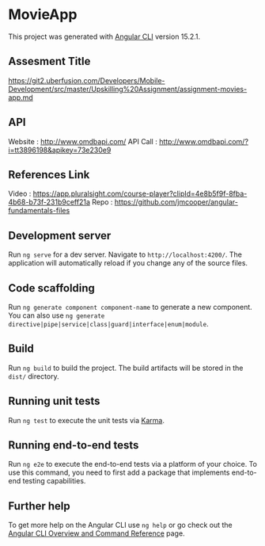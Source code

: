 # MovieApp

This project was generated with [Angular CLI](https://github.com/angular/angular-cli) version 15.2.1.

## Assesment Title
https://git2.uberfusion.com/Developers/Mobile-Development/src/master/Upskilling%20Assignment/assignment-movies-app.md

## API 
Website : http://www.omdbapi.com/
API Call : http://www.omdbapi.com/?i=tt3896198&apikey=73e230e9

## References Link
Video : https://app.pluralsight.com/course-player?clipId=4e8b5f9f-8fba-4b68-b73f-231b9ceff21a
Repo : https://github.com/jmcooper/angular-fundamentals-files

## Development server

Run `ng serve` for a dev server. Navigate to `http://localhost:4200/`. The application will automatically reload if you change any of the source files.

## Code scaffolding

Run `ng generate component component-name` to generate a new component. You can also use `ng generate directive|pipe|service|class|guard|interface|enum|module`.

## Build

Run `ng build` to build the project. The build artifacts will be stored in the `dist/` directory.

## Running unit tests

Run `ng test` to execute the unit tests via [Karma](https://karma-runner.github.io).

## Running end-to-end tests

Run `ng e2e` to execute the end-to-end tests via a platform of your choice. To use this command, you need to first add a package that implements end-to-end testing capabilities.

## Further help

To get more help on the Angular CLI use `ng help` or go check out the [Angular CLI Overview and Command Reference](https://angular.io/cli) page.
